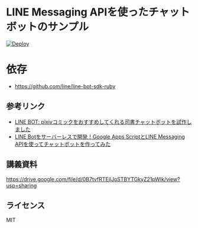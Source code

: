 # LINE Messaging APIを使ったチャットボットのサンプル

[![Deploy](https://www.herokucdn.com/deploy/button.svg)](https://heroku.com/deploy)

# 依存
* https://github.com/line/line-bot-sdk-ruby

## 参考リンク
* [LINE BOT: pixivコミックをおすすめしてくれる司書チャットボットを試作しました](http://inside.pixiv.net/entry/2016/12/04/150000)
* [LINE Botをサーバーレスで開発！Google Apps ScriptとLINE Messaging APIを使ってチャットボットを作ってみた](http://inside.pixiv.net/entry/2016/11/14/150000)

## 講義資料
https://drive.google.com/file/d/0B7tvfRTEjlJoSTBYTGkyZ21pWlk/view?usp=sharing

## ライセンス
MIT
